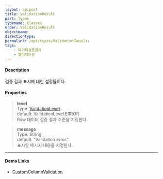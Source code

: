 ```yaml
---
layout: apipost
title: ValidationResult
part: Types
typename: Classes
order: ValidationResult
objectname: 
directiontype: 
permalink: /api/types/ValidationResult/
tags: 
    - 데이터검증결과
    - 벨리데이션
---
```



#### Description

 검증 결과 표시에 대한 설정들이다.

#### Properties

> **level**  
> Type: [ValidationLevel](/api/types/ValidationLevel)  
> default: ValidationLevel.ERROR  
> Row 데이터 검증 결과 수준을 지정한다.  

> **message**   
> Type: String    
> default: "Validation error."   
> 표시할 메시지 내용을 지정한다.  

---

#### Demo Links

* [CustomColumnValidation](http://demo.realgrid.com/Demo/CustomColumnValidation#.example)